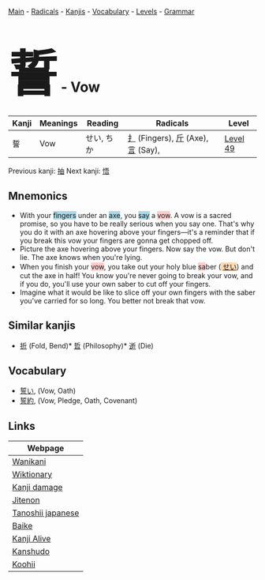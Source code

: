 <style> bigfont {font-size: 100px}</style>
[Main](../index.md) -
[Radicals](../radicals.md) -
[Kanjis](../kanjis.md) -
[Vocabulary](../vocabulary.md) -
[Levels](../levels.md) -
[Grammar](../grammar.md)
# <bigfont> 誓</bigfont> - Vow 

| Kanji | Meanings | Reading | Radicals | Level |
| --- | --- | --- | --- | --- |
| 誓 | Vow | せい, ちか | [扌](../radicals/扌.md) (Fingers), [斤](../radicals/斤.md) (Axe), [言](../radicals/言.md) (Say),  | [Level 49](../levels/wk_level49.md) |

Previous kanji: [抽](抽.md) Next kanji: [悟](悟.md) 

## Mnemonics
 * With your <span style="background-color:#ADD8E6"> fingers</span> under an <span style="background-color:#ADD8E6"> axe</span>, you <span style="background-color:#ADD8E6"> say</span> a <span style="background-color:#ffcccb"> vow</span>. A vow is a sacred promise, so you have to be really serious when you say one. That's why you do it with an axe hovering above your fingers—it's a reminder that if you break this vow your fingers are gonna get chopped off.
* Picture the axe hovering above your fingers. Now say the vow. But don't lie. The axe knows when you're lying.
* When you finish your <span style="background-color:#ffcccb"> vow</span>, you take out your holy blue <span style="background-color:#ffcccb"> sa</span>ber (<span style="background-color:#fed8b1"> [せい](https://jisho.org/search/せい)</span>) and cut the axe in half! You know you're never going to break your vow, and if you do, you'll use your own saber to cut off your fingers.
* Imagine what it would be like to slice off your own fingers with the saber you've carried for so long. You better not break that vow. 


## Similar kanjis
 * [折](折.md) (Fold, Bend)* [哲](哲.md) (Philosophy)* [逝](逝.md) (Die)


## Vocabulary
 * [誓い](../vocabulary/誓.md), (Vow, Oath)
* [誓約](../vocabulary/誓.md), (Vow, Pledge, Oath, Covenant)



## Links 

| Webpage |
| --- |
| [Wanikani          ](https://www.wanikani.com/kanji/誓) |
| [Wiktionary        ](https://en.wiktionary.org/wiki/誓) |
| [Kanji damage      ](http://www.kanjidamage.com/kanji/search?utf8=✓&q=誓) |
| [Jitenon           ](https://jitenon.com/kanji/誓) |
| [Tanoshii japanese ](https://www.tanoshiijapanese.com/dictionary/kanji.cfm?k=誓) |
| [Baike             ](https://baike.baidu.com/item/誓) |
| [Kanji Alive       ](https://app.kanjialive.com/誓) |
| [Kanshudo          ](https://www.kanshudo.com/searchmn?q=誓) |
| [Koohii            ](https://kanji.koohii.com/study/kanji/誓) |
